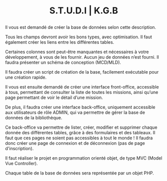 # <p align="center">S.T.U.D.I | K.G.B</p>
  
Il vous est demandé de créer la base de données selon cette description. 

Tous les champs devront avoir les bons types, avec optimisation. Il faut également créer les liens entre les différentes tables.

Certaines colonnes sont peut-être manquantes et nécessaires à votre développement, à vous de les
fournir. Aucun jeu de données n’est fourni. Il faudra présenter un schéma de conception (MCD/MLD).

Il faudra créer un script de création de la base, facilement exécutable pour une création rapide.

Il vous est ensuite demandé de créer une interface front-office, accessible à tous, permettant de
consulter la liste de toutes les missions, ainsi qu’une page permettant de voir le détail d’une mission. 

De plus, il faudra créer une interface back-office, uniquement accessible aux utilisateurs de rôle
ADMIN, qui va permettre de gérer la base de données de la bibliothèque. 

Ce back-office va permettre de lister, créer, modifier et supprimer chaque donnée des différentes tables, grâce à des formulaires et des tableaux. Il faut que ces pages ne soient pas accessibles à tout le monde ! Il faudra donc créer une page de connexion et de déconnexion (pas de page d'inscription).

Il faut réaliser le projet en programmation orienté objet, de type MVC (Model Vue Controller).

Chaque table de la base de données sera représentée par un objet PHP.
